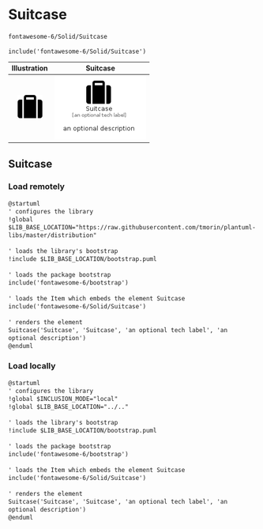 # Suitcase


```text
fontawesome-6/Solid/Suitcase
```

```text
include('fontawesome-6/Solid/Suitcase')
```



| Illustration | Suitcase |
| :---: | :---: |
| ![illustration for Illustration](../../fontawesome-6/Solid/Suitcase.png) | ![illustration for Suitcase](../../fontawesome-6/Solid/Suitcase.Local.png) |




## Suitcase

### Load remotely
```plantuml
@startuml
' configures the library
!global $LIB_BASE_LOCATION="https://raw.githubusercontent.com/tmorin/plantuml-libs/master/distribution"

' loads the library's bootstrap
!include $LIB_BASE_LOCATION/bootstrap.puml

' loads the package bootstrap
include('fontawesome-6/bootstrap')

' loads the Item which embeds the element Suitcase
include('fontawesome-6/Solid/Suitcase')

' renders the element
Suitcase('Suitcase', 'Suitcase', 'an optional tech label', 'an optional description')
@enduml
```

### Load locally
```plantuml
@startuml
' configures the library
!global $INCLUSION_MODE="local"
!global $LIB_BASE_LOCATION="../.."

' loads the library's bootstrap
!include $LIB_BASE_LOCATION/bootstrap.puml

' loads the package bootstrap
include('fontawesome-6/bootstrap')

' loads the Item which embeds the element Suitcase
include('fontawesome-6/Solid/Suitcase')

' renders the element
Suitcase('Suitcase', 'Suitcase', 'an optional tech label', 'an optional description')
@enduml
```

